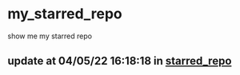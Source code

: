 # my_starred_repo
show me my starred repo

update at 04/05/22 16:18:18 in [starred_repo](./index.html)
---

